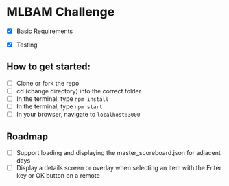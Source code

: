 # MLBAM Challenge

- [x] Basic Requirements
- [x] Testing


## How to get started:

- [ ] Clone or fork the repo
- [ ] cd (change directory) into the correct folder
- [ ] In the terminal, type `npm install`
- [ ] In the terminal, type `npm start`
- [ ] In your browser, navigate to `localhost:3000`

## Roadmap

- [ ] Support loading and displaying the master_scoreboard.json for adjacent days
- [ ] Display a details screen or overlay when selecting an item with the Enter key or OK button on a
remote
